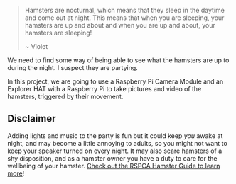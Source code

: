 > Hamsters are nocturnal, which means that they sleep in the daytime and come out at night. This means that when you are sleeping, your hamsters are up and about and when you are up and about, your hamsters are sleeping!
>
> ~ Violet

We need to find some way of being able to see what the hamsters are up to during the night. I suspect they are partying.

In this project, we are going to use a Raspberry Pi Camera Module and an Explorer HAT with a Raspberry Pi to take pictures and video of the hamsters, triggered by their movement.

## Disclaimer
Adding lights and music to the party is fun but it could keep *you* awake at night, and may become a little annoying to adults, so you might not want to keep your speaker turned on every night. It may also scare hamsters of a shy disposition, and as a hamster owner you have a duty to care for the wellbeing of your hamster. [Check out the RSPCA Hamster Guide to learn more](http://www.rspca.org.uk/allaboutanimals/pets/rodents/hamsters)!
